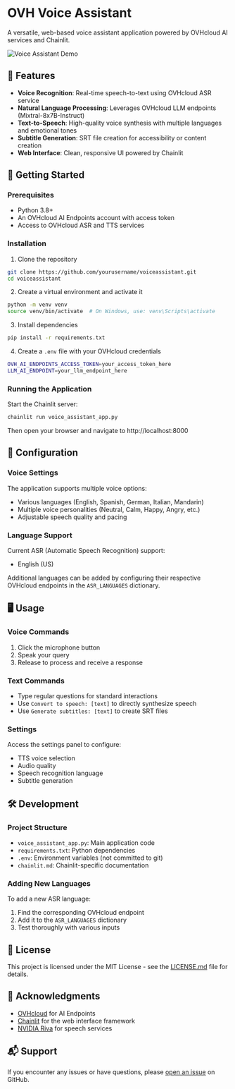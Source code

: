 # OVH Voice Assistant

A versatile, web-based voice assistant application powered by OVHcloud AI services and Chainlit.

![Voice Assistant Demo](https://github.com/yourusername/voiceassistant/raw/main/.files/demo-screenshot.png)

## 🌟 Features

- **Voice Recognition**: Real-time speech-to-text using OVHcloud ASR service
- **Natural Language Processing**: Leverages OVHcloud LLM endpoints (Mixtral-8x7B-Instruct)
- **Text-to-Speech**: High-quality voice synthesis with multiple languages and emotional tones
- **Subtitle Generation**: SRT file creation for accessibility or content creation
- **Web Interface**: Clean, responsive UI powered by Chainlit

## 🚀 Getting Started

### Prerequisites

- Python 3.8+
- An OVHcloud AI Endpoints account with access token
- Access to OVHcloud ASR and TTS services

### Installation

1. Clone the repository
```bash
git clone https://github.com/yourusername/voiceassistant.git
cd voiceassistant
```

2. Create a virtual environment and activate it
```bash
python -m venv venv
source venv/bin/activate  # On Windows, use: venv\Scripts\activate
```

3. Install dependencies
```bash
pip install -r requirements.txt
```

4. Create a `.env` file with your OVHcloud credentials
```bash
OVH_AI_ENDPOINTS_ACCESS_TOKEN=your_access_token_here
LLM_AI_ENDPOINT=your_llm_endpoint_here
```

### Running the Application

Start the Chainlit server:
```bash
chainlit run voice_assistant_app.py
```

Then open your browser and navigate to http://localhost:8000

## 🔧 Configuration

### Voice Settings

The application supports multiple voice options:
- Various languages (English, Spanish, German, Italian, Mandarin)
- Multiple voice personalities (Neutral, Calm, Happy, Angry, etc.)
- Adjustable speech quality and pacing

### Language Support

Current ASR (Automatic Speech Recognition) support:
- English (US)

Additional languages can be added by configuring their respective OVHcloud endpoints in the `ASR_LANGUAGES` dictionary.

## 🖥️ Usage

### Voice Commands
1. Click the microphone button
2. Speak your query
3. Release to process and receive a response

### Text Commands
- Type regular questions for standard interactions
- Use `Convert to speech: [text]` to directly synthesize speech
- Use `Generate subtitles: [text]` to create SRT files

### Settings
Access the settings panel to configure:
- TTS voice selection
- Audio quality
- Speech recognition language
- Subtitle generation

## 🛠️ Development

### Project Structure
- `voice_assistant_app.py`: Main application code
- `requirements.txt`: Python dependencies
- `.env`: Environment variables (not committed to git)
- `chainlit.md`: Chainlit-specific documentation

### Adding New Languages
To add a new ASR language:
1. Find the corresponding OVHcloud endpoint
2. Add it to the `ASR_LANGUAGES` dictionary
3. Test thoroughly with various inputs

## 📄 License

This project is licensed under the MIT License - see the [LICENSE.md](LICENSE.md) file for details.

## 🙏 Acknowledgments

- [OVHcloud](https://www.ovhcloud.com/en/public-cloud/ai-endpoints/) for AI Endpoints
- [Chainlit](https://docs.chainlit.io) for the web interface framework
- [NVIDIA Riva](https://developer.nvidia.com/riva) for speech services

## 📬 Support

If you encounter any issues or have questions, please [open an issue](https://github.com/yourusername/voiceassistant/issues) on GitHub.
